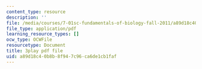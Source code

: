 ```yaml
---
content_type: resource
description: ''
file: /media/courses/7-01sc-fundamentals-of-biology-fall-2011/a89d18c40b8b8f947c96ca6de1cb1faf_uERjKWXO4NQ.pdf
file_type: application/pdf
learning_resource_types: []
ocw_type: OCWFile
resourcetype: Document
title: 3play pdf file
uid: a89d18c4-0b8b-8f94-7c96-ca6de1cb1faf
---
```

